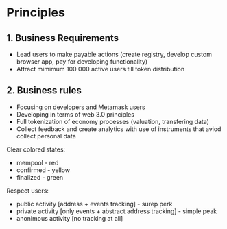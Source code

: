 
# Principles


## 1. Business Requirements

- Lead users to make payable actions (create registry, develop custom browser app, pay for developing functionality)
- Attract mimimum 100 000 active users till token distribution

## 2. Business rules

- Focusing on developers and Metamask users
- Developing in terms of web 3.0 principles
- Full tokenization of economy processes (valuation, transfering data)
- Collect feedback and create analytics with use of instruments that aviod collect personal data

Clear colored states:
- mempool - red
- confirmed - yellow
- finalized - green

Respect users:
- public activity [address + events tracking] - surep perk
- private activity [only events + abstract address tracking] - simple peak
- anonimous activity [no tracking at all]
